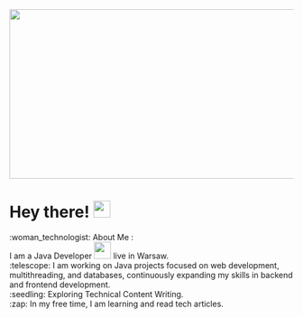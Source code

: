 <div align="center">
  <img src="https://media.giphy.com/media/dWesBcTLavkZuG35MI/giphy.gif" width="600" height="300"/>
</div>
<div align="center">
  <img src="https://komarev.com/ghpvc/?username=ArtsiomJavaDev&style=flat-square&color=blue" alt=""/>
</div>
<h1>
  Hey there!
  <img src="https://media.giphy.com/media/hvRJCLFzcasrR4ia7z/giphy.gif" width="30px"/>
</h1>
:woman_technologist: About Me : <br>
I am a Java Developer <img src="https://media.giphy.com/media/WUlplcMpOCEmTGBtBW/giphy.gif" width="30"> live in Warsaw.<br>
:telescope: I am working on Java projects focused on web development, multithreading, and databases, continuously expanding my skills in backend and frontend development.<br>
:seedling: Exploring Technical Content Writing.<br>
:zap: In my free time, I am learning and read tech articles.


